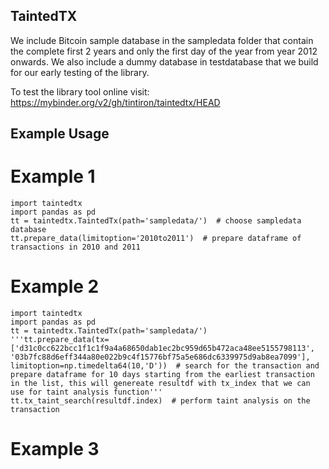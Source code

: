 ## TaintedTX

We include Bitcoin sample database in the sampledata folder that contain the complete first 2 years and only the first day of the year from year 2012 onwards. We also include a dummy database in testdatabase that we build for our early testing of the library. 

To test the library tool online visit: https://mybinder.org/v2/gh/tintiron/taintedtx/HEAD

## Example Usage 
# Example 1
```
import taintedtx
import pandas as pd
tt = taintedtx.TaintedTx(path='sampledata/')  # choose sampledata database
tt.prepare_data(limitoption='2010to2011')  # prepare dataframe of transactions in 2010 and 2011
```

# Example 2
```
import taintedtx
import pandas as pd
tt = taintedtx.TaintedTx(path='sampledata/')
'''tt.prepare_data(tx=['d31c0cc622bcc1f1c1f9a4a68650dab1ec2bc959d65b472aca48ee5155798113', '03b7fc88d6eff344a80e022b9c4f15776bf75a5e686dc6339975d9ab8ea7099'], limitoption=np.timedelta64(10,'D'))  # search for the transaction and prepare dataframe for 10 days starting from the earliest transaction in the list, this will genereate resultdf with tx_index that we can use for taint analysis function'''
tt.tx_taint_search(resultdf.index)  # perform taint analysis on the transaction
```

# Example 3
